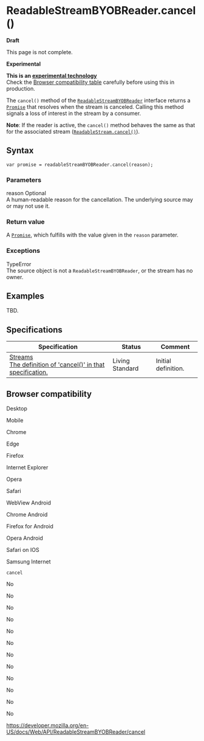 ReadableStreamBYOBReader.cancel()
=================================

**Draft**

This page is not complete.

**Experimental**

**This is an [experimental technology](https://developer.mozilla.org/en-US/docs/MDN/Guidelines/Conventions_definitions#experimental)**  
Check the [Browser compatibility table](#browser_compatibility) carefully before using this in production.

The `cancel()` method of the [`ReadableStreamBYOBReader`](../readablestreambyobreader) interface returns a [`Promise`](https://developer.mozilla.org/en-US/docs/Web/JavaScript/Reference/Global_Objects/Promise) that resolves when the stream is canceled. Calling this method signals a loss of interest in the stream by a consumer.

**Note**: If the reader is active, the `cancel()` method behaves the same as that for the associated stream ([`ReadableStream.cancel()`](../readablestream/cancel)).

Syntax
------

    var promise = readableStreamBYOBReader.cancel(reason);

### Parameters

reason <span class="badge inline optional">Optional</span>   
A human-readable reason for the cancellation. The underlying source may or may not use it.

### Return value

A [`Promise`](https://developer.mozilla.org/en-US/docs/Web/JavaScript/Reference/Global_Objects/Promise), which fulfills with the value given in the `reason` parameter.

### Exceptions

TypeError  
The source object is not a `ReadableStreamBYOBReader`, or the stream has no owner.

Examples
--------

TBD.

Specifications
--------------

<table><thead><tr class="header"><th>Specification</th><th>Status</th><th>Comment</th></tr></thead><tbody><tr class="odd"><td><a href="https://streams.spec.whatwg.org/#byob-reader-cancel">Streams<br />
<span class="small">The definition of 'cancel()' in that specification.</span></a></td><td><span class="spec-living">Living Standard</span></td><td>Initial definition.</td></tr></tbody></table>

Browser compatibility
---------------------

Desktop

Mobile

Chrome

Edge

Firefox

Internet Explorer

Opera

Safari

WebView Android

Chrome Android

Firefox for Android

Opera Android

Safari on IOS

Samsung Internet

`cancel`

No

No

No

No

No

No

No

No

No

No

No

No

<a href="https://developer.mozilla.org/en-US/docs/Web/API/ReadableStreamBYOBReader/cancel" class="_attribution-link">https://developer.mozilla.org/en-US/docs/Web/API/ReadableStreamBYOBReader/cancel</a>
